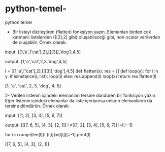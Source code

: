 # python-temel-
python temel 
- Bir listeyi düzleştiren (flatten) fonksiyon yazın. Elemanları birden çok katmanlı listelerden ([[3],2] gibi) oluşabileceği gibi, non-scalar verilerden de oluşabilir. Örnek olarak:

input: [[1,'a',['cat'],2],[[[3]],'dog'],4,5]

output: [1,'a','cat',2,3,'dog',4,5]

l = [[1,'a',['cat'],2],[[[3]],'dog'],4,5]
def flatten(x):
    res = []
    def loop(y):
        for i in y:
            if isinstance(i, list):
                loop(i)
            else:
                res.append(i)
    loop(x)
    return res
flatten(l)

[1, 'a', 'cat', 2, 3, 'dog', 4, 5]

2- Verilen listenin içindeki elemanları tersine döndüren bir fonksiyon yazın. Eğer listenin içindeki elemanlar da liste içeriyorsa onların elemanlarını da tersine döndürün. Örnek olarak:

input: [[1, 2], [3, 4], [5, 6, 7]]

output: [[[7, 6, 5], [4, 3], [2, 1]]
l =[[1, 2], [3, 4], [5, 6, 7]]
l=l[::-1]

for i in range(len(l)):
    (l[i])=(l[i])[::-1]
print(l)

[[7, 6, 5], [4, 3], [2, 1]]


